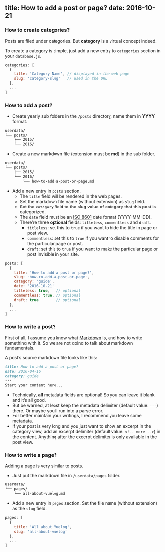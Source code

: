title: How to add a post or page?
date: 2016-10-21
---
### How to create categories?

Posts are filed under categories. But **category** is a virtual concept indeed.

To create a category is simple, just add a new entry to `categories` section in your `database.js`.

```js
categories: [
  {
    title: 'Category Name', // displayed in the web page
    slug: 'category-slug'   // used in the URL
  },
  ...
]
```

<!-- more -->

### How to add a post?

- Create yearly sub folders in the `/posts` directory, name them in **YYYY** format.

```bash
userdata/
└── posts/
    ├── 2015/
    └── 2016/
```

- Create a new markdown file (extension must be **md**) in the sub folder.

```bash
userdata/
└── posts/
    ├── 2015/
    └── 2016/
        └── how-to-add-a-post-or-page.md
```

- Add a new entry in `posts` section.
   - The `title` field will be rendered in the web pages.
   - Set the markdown file name (without extension) as `slug` field.
   - Set the `category` field to the slug value of category that this post is categorized.
   - The `date` field must be an [ISO 8601](http://www.iso.org/iso/home/standards/iso8601.htm) date format (YYYY-MM-DD).
   - There’re three **optional** fields: `titleless`, `commentless` and `draft`.
     - `titleless`: set this to `true` if you want to hide the title in page or post view.
     - `commentless`: set this to `true` if you want to disable comments for the particular page or post.
     - `draft`: set this to `true` if you want to make the particular page or post invisible in your site.

```js
posts: [
  {
    title: 'How to add a post or page?',
    slug: 'how-to-add-a-post-or-page',
    category: 'guide',
    date: '2016-10-21',
    titleless: true,   // optional
    commentless: true, // optional
    draft: true        // optional
  },
  ...
]
```

### How to write a post?

First of all, I assume you know what [Markdown](https://en.wikipedia.org/wiki/Markdown) is, and how to write something with it. So we are not going to talk about markdown fundamentals.

A post’s source markdown file looks like this:

```md
title: How to add a post or page?
date: 2016-04-16
category: guide
---
Start your content here...
```

- Technically, **all** metadata fields are optional! So you can leave it blank and it’s all good. 
- But be warned, at least keep the metadata delimiter (default value: `---`) there. Or maybe you’ll run into a parse error.
- For better maintain your writings, I recommend you leave some metadata.
- If your post is very long and you just want to show an excerpt in the category view, add an excerpt delimiter (default value: `<!-- more -->`) in the content. Anything after the excerpt delimiter is only available in the post view.

### How to write a page?

Adding a page is very similar to posts.

- Just put the markdown file in `/userdata/pages` folder.

```bash
userdata/
└── pages/
    └── all-about-vuelog.md
```

- Add a new entry in `pages` section. Set the file name (without extension) as the `slug` field.

```js
pages: [
  {
    title: 'All about Vuelog',
    slug: 'all-about-vuelog'
  },
  ...
]
```
